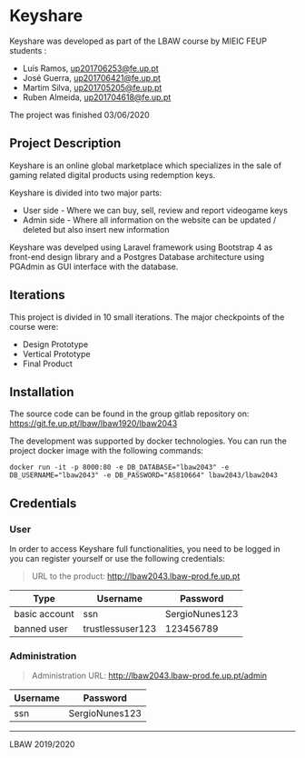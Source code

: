 # Keyshare

Keyshare was developed as part of the LBAW course by MIEIC FEUP students :

* Luís Ramos, up201706253@fe.up.pt
* José Guerra, up201706421@fe.up.pt
* Martim Silva, up201705205@fe.up.pt
* Ruben Almeida, up201704618@fe.up.pt

The project was finished 03/06/2020

## Project Description

Keyshare is an online global marketplace which specializes in the sale of gaming related digital products using redemption keys.

Keyshare is divided into two major parts:

* User side - Where we can buy, sell, review and report videogame keys
* Admin side - Where all information on the website can be updated / deleted but also insert new information

Keyshare was develped using Laravel framework using Bootstrap 4 as front-end design library and a Postgres Database architecture using PGAdmin as GUI interface with the database.

## Iterations

This project is divided in 10 small iterations. The major checkpoints of the course were:
* Design Prototype
* Vertical Prototype
* Final Product

## Installation

The source code can be found in the group gitlab repository on: https://git.fe.up.pt/lbaw/lbaw1920/lbaw2043

The development was supported by docker technologies. You can run the project docker image with the following commands:

```
docker run -it -p 8000:80 -e DB_DATABASE="lbaw2043" -e DB_USERNAME="lbaw2043" -e DB_PASSWORD="AS810664" lbaw2043/lbaw2043
```

## Credentials

### User

In order to access Keyshare full functionalities, you need to be logged in you can register yourself or use the following credentials:

> URL to the product: http://lbaw2043.lbaw-prod.fe.up.pt

| Type          | Username         | Password       |
| ------------- | ---------------- | -------------- |
| basic account | ssn              | SergioNunes123 |
| banned user   | trustlessuser123 | 123456789      |

### Administration

> Administration URL: http://lbaw2043.lbaw-prod.fe.up.pt/admin

| Username | Password       |
| -------- | -------------- |
| ssn      | SergioNunes123 |

***
LBAW 2019/2020


